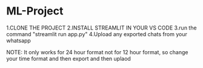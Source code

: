 # ML-Project

1.CLONE THE PROJECT
2.INSTALL STREAMLIT IN YOUR VS CODE
3.run the command "streamlit run app.py"
4.Upload any exported chats from your whatsapp

NOTE: It only works for 24 hour format not for 12 hour format, so change your time format and then export and then uplaod
